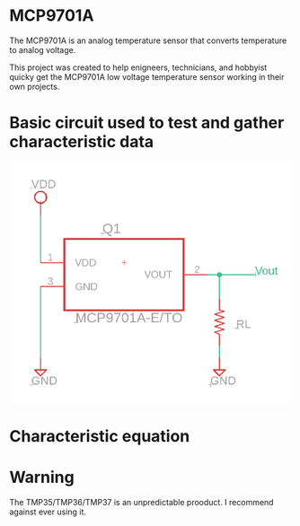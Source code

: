 # MCP9701A
 The MCP9701A is an analog temperature sensor that converts temperature to analog voltage.

This project was created to help enigneers, technicians, and hobbyist quicky get the MCP9701A low voltage temperature sensor working in their own projects.


# Basic circuit used to test and gather characteristic data

![Simple Circuit](<SimpleCircuit.png>)


# Characteristic equation




# Warning

The TMP35/TMP36/TMP37 is an unpredictable prooduct. I recommend against ever using it.





